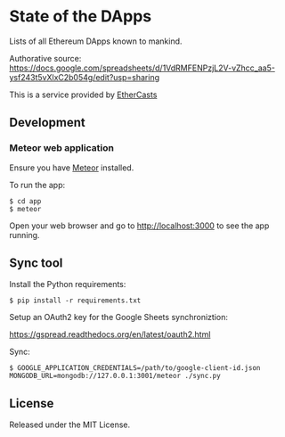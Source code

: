 # State of the DApps

Lists of all Ethereum DApps known to mankind.

Authorative source: https://docs.google.com/spreadsheets/d/1VdRMFENPzjL2V-vZhcc_aa5-ysf243t5vXlxC2b054g/edit?usp=sharing

This is a service provided by [EtherCasts](http://ethercasts.com)

## Development

### Meteor web application

Ensure you have [Meteor](https://www.meteor.com/install) installed.

To run the app:

    $ cd app
    $ meteor

Open your web browser and go to [http://localhost:3000](http://localhost:3000) to see the app running.

## Sync tool

Install the Python requirements:

    $ pip install -r requirements.txt

Setup an OAuth2 key for the Google Sheets synchroniztion:

https://gspread.readthedocs.org/en/latest/oauth2.html

Sync:

    $ GOOGLE_APPLICATION_CREDENTIALS=/path/to/google-client-id.json MONGODB_URL=mongodb://127.0.0.1:3001/meteor ./sync.py

## License

Released under the MIT License.
